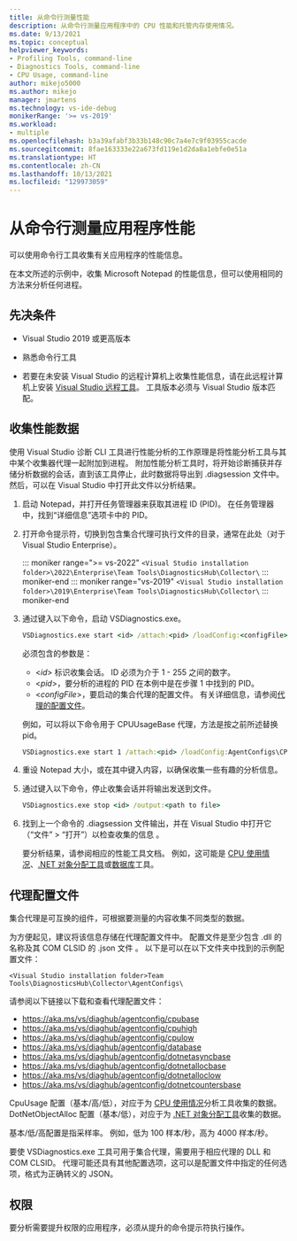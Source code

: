 ```yaml
---
title: 从命令行测量性能
description: 从命令行测量应用程序中的 CPU 性能和托管内存使用情况。
ms.date: 9/13/2021
ms.topic: conceptual
helpviewer_keywords:
- Profiling Tools, command-line
- Diagnostics Tools, command-line
- CPU Usage, command-line
author: mikejo5000
ms.author: mikejo
manager: jmartens
ms.technology: vs-ide-debug
monikerRange: '>= vs-2019'
ms.workload:
- multiple
ms.openlocfilehash: b3a39afabf3b33b148c90c7a4e7c9f03955cacde
ms.sourcegitcommit: 8fae163333e22a673fd119e1d2da8a1ebfe0e51a
ms.translationtype: HT
ms.contentlocale: zh-CN
ms.lasthandoff: 10/13/2021
ms.locfileid: "129973059"
---
```

# <a name="measure-application-performance-from-the-command-line"></a>从命令行测量应用程序性能

可以使用命令行工具收集有关应用程序的性能信息。

在本文所述的示例中，收集 Microsoft Notepad 的性能信息，但可以使用相同的方法来分析任何进程。

## <a name="prerequisites"></a>先决条件

* Visual Studio 2019 或更高版本

* 熟悉命令行工具

* 若要在未安装 Visual Studio 的远程计算机上收集性能信息，请在此远程计算机上安装 [Visual Studio 远程工具](https://visualstudio.microsoft.com/downloads#remote-tools-for-visual-studio-2019)。 工具版本必须与 Visual Studio 版本匹配。

## <a name="collect-performance-data"></a>收集性能数据

使用 Visual Studio 诊断 CLI 工具进行性能分析的工作原理是将性能分析工具与其中某个收集器代理一起附加到进程。 附加性能分析工具时，将开始诊断捕获并存储分析数据的会话，直到该工具停止，此时数据将导出到 .diagsession 文件中。 然后，可以在 Visual Studio 中打开此文件以分析结果。

1. 启动 Notepad，并打开任务管理器来获取其进程 ID (PID)。 在任务管理器中，找到“详细信息”选项卡中的 PID。

1. 打开命令提示符，切换到包含集合代理可执行文件的目录，通常在此处（对于 Visual Studio Enterprise）。

   ::: moniker range=">= vs-2022"
   ```<Visual Studio installation folder>\2022\Enterprise\Team Tools\DiagnosticsHub\Collector\```
   ::: moniker-end
   ::: moniker range="vs-2019"
   ```<Visual Studio installation folder>\2019\Enterprise\Team Tools\DiagnosticsHub\Collector\```
   ::: moniker-end

1. 通过键入以下命令，启动 VSDiagnostics.exe。

   ```cmd
   VSDiagnostics.exe start <id> /attach:<pid> /loadConfig:<configFile>
   ```

   必须包含的参数是：

   * \<*id*> 标识收集会话。 ID 必须为介于 1 - 255 之间的数字。
   * \<*pid*>，要分析的进程的 PID 在本例中是在步骤 1 中找到的 PID。
   * \<*configFile*>，要启动的集合代理的配置文件。 有关详细信息，请参阅[代理的配置文件](#config_file)。

   例如，可以将以下命令用于 CPUUsageBase 代理，方法是按之前所述替换 pid。

   ```cmd
   VSDiagnostics.exe start 1 /attach:<pid> /loadConfig:AgentConfigs\CPUUsageLow.json
   ```

1. 重设 Notepad 大小，或在其中键入内容，以确保收集一些有趣的分析信息。

1. 通过键入以下命令，停止收集会话并将输出发送到文件。

   ```cmd
   VSDiagnostics.exe stop <id> /output:<path to file>
   ```

1. 找到上一个命令的 .diagsession 文件输出，并在 Visual Studio 中打开它（“文件” > “打开”）以检查收集的信息 。

   要分析结果，请参阅相应的性能工具文档。 例如，这可能是 [CPU 使用情况](../profiling/cpu-usage.md)、[.NET 对象分配工具](../profiling/dotnet-alloc-tool.md)或[数据库](../profiling/analyze-database.md)工具。

## <a name="agent-configuration-files"></a><a name="config_file"></a> 代理配置文件

集合代理是可互换的组件，可根据要测量的内容收集不同类型的数据。

为方便起见，建议将该信息存储在代理配置文件中。 配置文件是至少包含 .dll 的名称及其 COM CLSID 的 .json 文件 。 以下是可以在以下文件夹中找到的示例配置文件：

```<Visual Studio installation folder>Team Tools\DiagnosticsHub\Collector\AgentConfigs\```

请参阅以下链接以下载和查看代理配置文件：

- https://aka.ms/vs/diaghub/agentconfig/cpubase
- https://aka.ms/vs/diaghub/agentconfig/cpuhigh
- https://aka.ms/vs/diaghub/agentconfig/cpulow
- https://aka.ms/vs/diaghub/agentconfig/database
- https://aka.ms/vs/diaghub/agentconfig/dotnetasyncbase
- https://aka.ms/vs/diaghub/agentconfig/dotnetallocbase
- https://aka.ms/vs/diaghub/agentconfig/dotnetalloclow
- https://aka.ms/vs/diaghub/agentconfig/dotnetcountersbase

CpuUsage 配置（基本/高/低），对应于为 [CPU 使用情况](../profiling/cpu-usage.md)分析工具收集的数据。
DotNetObjectAlloc 配置（基本/低），对应于为 [.NET 对象分配工具](../profiling/dotnet-alloc-tool.md)收集的数据。

基本/低/高配置是指采样率。 例如，低为 100 样本/秒，高为 4000 样本/秒。

要使 VSDiagnostics.exe 工具可用于集合代理，需要用于相应代理的 DLL 和 COM CLSID。 代理可能还具有其他配置选项，这可以是配置文件中指定的任何选项，格式为正确转义的 JSON。

## <a name="permissions"></a>权限

要分析需要提升权限的应用程序，必须从提升的命令提示符执行操作。
